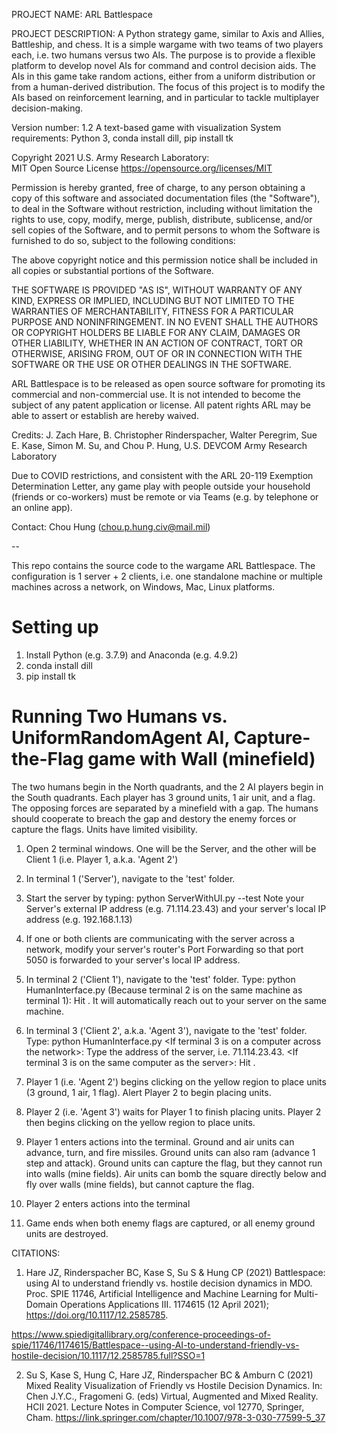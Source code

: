 PROJECT NAME: ARL Battlespace

PROJECT DESCRIPTION: A Python strategy game, similar to Axis and Allies, Battleship, and chess. It is a simple wargame with two teams of two players each, i.e. two humans versus two AIs. The purpose is to provide a flexible platform to develop novel AIs for command and control decision aids. The AIs in this game take random actions, either from a uniform distribution or from a human-derived distribution. The focus of this project is to modify the AIs based on reinforcement learning, and in particular to tackle multiplayer decision-making.


Version number:  1.2   A text-based game with visualization
System requirements: 	Python 3, conda install dill, pip install tk

Copyright 2021 U.S. Army Research Laboratory:  
	 	 MIT Open Source License 
            https://opensource.org/licenses/MIT

Permission is hereby granted, free of charge, to any person obtaining a copy of this software and associated documentation files (the "Software"), to deal in the Software without restriction, including without limitation the rights to use, copy, modify, merge, publish, distribute, sublicense, and/or sell copies of the Software, and to permit persons to whom the Software is furnished to do so, subject to the following conditions:

The above copyright notice and this permission notice shall be included in all copies or substantial portions of the Software.

THE SOFTWARE IS PROVIDED "AS IS", WITHOUT WARRANTY OF ANY KIND, EXPRESS OR IMPLIED, INCLUDING BUT NOT LIMITED TO THE WARRANTIES OF MERCHANTABILITY, FITNESS FOR A PARTICULAR PURPOSE AND NONINFRINGEMENT. IN NO EVENT SHALL THE AUTHORS OR COPYRIGHT HOLDERS BE LIABLE FOR ANY CLAIM, DAMAGES OR OTHER LIABILITY, WHETHER IN AN ACTION OF CONTRACT, TORT OR OTHERWISE, ARISING FROM, OUT OF OR IN CONNECTION WITH THE SOFTWARE OR THE USE OR OTHER DEALINGS IN THE SOFTWARE.

ARL Battlespace is to be released as open source software for promoting its commercial and non-commercial use. It is not intended to become the subject of any patent application or license. All patent rights ARL may be able to assert or establish are hereby waived.


Credits: J. Zach Hare, B. Christopher Rinderspacher, Walter Peregrim, Sue E. Kase, Simon M. Su, and Chou P. Hung, U.S. DEVCOM Army Research Laboratory


Due to COVID restrictions, and consistent with the ARL 20-119 Exemption Determination Letter, any game play with people outside your household (friends or co-workers) must be remote or via Teams (e.g. by telephone or an online app).

Contact: Chou Hung (chou.p.hung.civ@mail.mil)

--

This repo contains the source code to the wargame ARL Battlespace. The configuration is 1 server + 2 clients, i.e. one standalone machine or multiple machines across a network, on Windows, Mac, Linux platforms.

# Setting up
1) Install Python (e.g. 3.7.9) and Anaconda (e.g. 4.9.2)
2) conda install dill
3) pip install tk

# Running Two Humans vs. UniformRandomAgent AI, Capture-the-Flag game with Wall (minefield)
The two humans begin in the North quadrants, and the 2 AI players begin in the South quadrants. Each player has 3 ground units, 1 air unit, and a flag. The opposing forces are separated by a minefield with a gap. The humans should cooperate to breach the gap and destory the enemy forces or capture the flags. Units have limited visibility.


1) Open 2 terminal windows. One will be the Server, and the other will be Client 1 (i.e. Player 1, a.k.a. 'Agent 2')

2) In terminal 1 ('Server'), navigate to the 'test' folder.

3) Start the server by typing: python ServerWithUI.py --test
	Note your Server's external IP address (e.g. 71.114.23.43) and your server's local IP address (e.g. 192.168.1.13)

4) If one or both clients are communicating with the server across a network, modify your server's router's Port Forwarding so that port 5050 is forwarded to your server's local IP address.

5) In terminal 2 ('Client 1'), navigate to the 'test' folder.  Type:  python HumanInterface.py
(Because terminal 2 is on the same machine as terminal 1): Hit <enter>.  It will automatically reach out to your server on the same machine.

6) In terminal 3 ('Client 2', a.k.a. 'Agent 3'), navigate to the 'test' folder. Type:  python HumanInterface.py
<If terminal 3 is on a computer across the network>: Type the address of the server, i.e. 71.114.23.43.
<If terminal 3 is on the same computer as the server>: Hit <enter>.

7) Player 1 (i.e. 'Agent 2') begins clicking on the yellow region to place units (3 ground, 1 air, 1 flag). Alert Player 2 to begin placing units.

8) Player 2 (i.e. 'Agent 3') waits for Player 1 to finish placing units. Player 2 then begins clicking on the yellow region to place units.

9) Player 1 enters actions into the terminal.  Ground and air units can advance, turn, and fire missiles. Ground units can also ram (advance 1 step and attack). Ground units can capture the flag, but they cannot run into walls (mine fields). Air units can bomb the square directly below and fly over walls (mine fields), but cannot capture the flag.

10) Player 2 enters actions into the terminal

11) Game ends when both enemy flags are captured, or all enemy ground units are destroyed.


CITATIONS:  

1.    Hare JZ, Rinderspacher BC, Kase S, Su S & Hung CP (2021) Battlespace: using AI to understand friendly vs. hostile decision dynamics in MDO. Proc. SPIE 11746, Artificial Intelligence and Machine Learning for Multi-Domain Operations Applications III. 1174615 (12 April 2021); https://doi.org/10.1117/12.2585785.

https://www.spiedigitallibrary.org/conference-proceedings-of-spie/11746/1174615/Battlespace--using-AI-to-understand-friendly-vs-hostile-decision/10.1117/12.2585785.full?SSO=1


2.    Su S, Kase S, Hung C, Hare JZ, Rinderspacher BC & Amburn C (2021) Mixed Reality Visualization of Friendly vs Hostile Decision Dynamics. In: Chen J.Y.C., Fragomeni G. (eds) Virtual, Augmented and Mixed Reality. HCII 2021. Lecture Notes in Computer Science, vol 12770, Springer, Cham.  https://link.springer.com/chapter/10.1007/978-3-030-77599-5_37 
